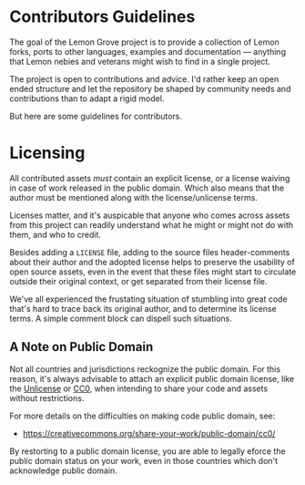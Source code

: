 # Contributors Guidelines

The goal of the Lemon Grove project is to provide a collection of Lemon forks, ports to other languages, examples and documentation — anything that Lemon nebies and veterans might wish to find in a single project. 

The project is open to contributions and advice. I'd rather keep an open ended structure and let the repository be shaped by community needs and contributions than to adapt a rigid model.

But here are some guidelines for contributors.

# Licensing

All contributed assets _must_ contain an explicit license, or a license waiving in case of work released in the public domain. Which also means that the author must be mentioned along with the license/unlicense terms.

Licenses matter, and it's auspicable that anyone who comes across assets from this project can readily understand what he might or might not do with them, and who to credit.

Besides adding a `LICENSE` file, adding to the source files header-comments about their author and the adopted license helps to preserve the usability of open source assets, even in the event that these files might start to circulate outside their original context, or get separated from their license file.

We've all experienced the frustating situation of stumbling into great code that's hard to trace back its original author, and to determine its license terms. A simple comment block can dispell such situations.

## A Note on Public Domain

Not all countries and jurisdictions reckognize the public domain. For this reason, it's always advisable to attach an explicit public domain license, like the [Unlicense] or [CC0], when intending to share your code and assets without restrictions.

For more details on the difficulties on making code public domain, see: 

- https://creativecommons.org/share-your-work/public-domain/cc0/

By restorting to a public domain license, you are able to legally eforce the public domain status on your work, even in those countries which don't acknowledge public domain. 

<!-----------------------------------------------------------------------------
                               REFERENCE LINKS                                
------------------------------------------------------------------------------>

[Unlicense]: https://unlicense.org/ "Visit Unlicense.org"

[CC0]: https://creativecommons.org/publicdomain/zero/1.0/deed.en "View CC0 1.0 Universal at Creative Commons website"

<!-- EOF -->